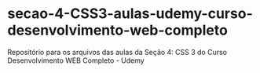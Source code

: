 # secao-4-CSS3-aulas-udemy-curso-desenvolvimento-web-completo
Repositório para os arquivos das aulas da Seção 4: CSS 3 do Curso Desenvolvimento WEB Completo - Udemy
